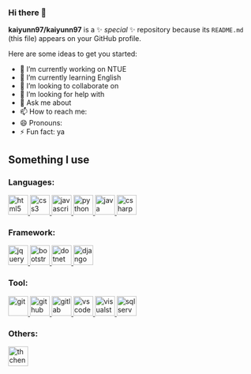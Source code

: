 ### Hi there 👋


**kaiyunn97/kaiyunn97** is a ✨ _special_ ✨ repository because its `README.md` (this file) appears on your GitHub profile.

Here are some ideas to get you started:

- 🔭 I’m currently working on NTUE
- 🌱 I’m currently learning English
- 👯 I’m looking to collaborate on 
- 🤔 I’m looking for help with 
- 💬 Ask me about 
- 📫 How to reach me: 
- 😄 Pronouns: 
- ⚡ Fun fact: ya

## Something I use
### Languages:
<p align="left">
    <a href="https://html.spec.whatwg.org/" target="_blank" rel="noreferrer noopener">
        <img src="https://cdn.jsdelivr.net/gh/devicons/devicon/icons/html5/html5-original.svg" alt="html5" width="40" height="40" />
    </a>
    <a href="https://www.w3.org/TR/CSS/#css" target="_blank" rel="noreferrer noopener">
        <img src="https://cdn.jsdelivr.net/gh/devicons/devicon/icons/css3/css3-original.svg" alt="css3" width="40" height="40" />
    </a>
    <a href="https://www.ecma-international.org/publications-and-standards/standards/ecma-262/" target="_blank" rel="noreferrer noopener">
        <img src="https://cdn.jsdelivr.net/gh/devicons/devicon/icons/javascript/javascript-original.svg" alt="javascript" width="40" height="40" />
    </a>
    <a href="https://www.python.org" target="_blank" rel="noreferrer noopener">
        <img src="https://cdn.jsdelivr.net/gh/devicons/devicon/icons/python/python-original.svg" alt="python" width="40" height="40" />
    </a>
    <a href="https://www.java.com" target="_blank" rel="noreferrer noopener">
        <img src="https://cdn.jsdelivr.net/gh/devicons/devicon/icons/java/java-original.svg" alt="java" width="40" height="40"/>
    </a>
    <a href="https://learn.microsoft.com/en-us/dotnet/csharp/" target="_blank" rel="noreferrer noopener">
        <img src="https://cdn.jsdelivr.net/gh/devicons/devicon/icons/csharp/csharp-original.svg" alt="csharp" width="40" height="40" />
    </a>
</p>

### Framework:
<p align="left">
    <a href="https://jquery.com/" target="_blank" rel="noreferrer noopener">
        <img src="https://cdn.jsdelivr.net/gh/devicons/devicon/icons/jquery/jquery-original.svg" alt="jquery" width="40" height="40" />
    </a>
    <a href="https://getbootstrap.com/" target="_blank" rel="noreferrer noopener">
        <img src="https://cdn.jsdelivr.net/gh/devicons/devicon/icons/bootstrap/bootstrap-original.svg" alt="bootstrap" width="40" height="40" />
    </a>
    <a href="https://dotnet.microsoft.com/" target="_blank" rel="noreferrer noopener">
        <img src="https://cdn.jsdelivr.net/gh/devicons/devicon/icons/dot-net/dot-net-original.svg" alt="dotnet" width="40" height="40" />
    </a>
    <a href="https://www.djangoproject.com/" target="_blank" rel="noreferrer noopener">
        <img src="https://cdn.jsdelivr.net/gh/devicons/devicon/icons/django/django-plain.svg" alt="django" width="40" height="40"/>
    </a>
</p>

### Tool:
<p align="left">
    <a href="https://git-scm.com/" target="_blank" rel="noreferrer noopener">
        <img src="https://cdn.jsdelivr.net/gh/devicons/devicon/icons/git/git-original.svg" alt="git" width="40" height="40" />
    </a>
    <a href="https://about.gitlab.com/" target="_blank" rel="noreferrer noopener">
        <img src="https://cdn.jsdelivr.net/gh/devicons/devicon/icons/github/github-original.svg" alt="github" width="40" height="40" />
    </a>
    <a href="https://gitlab.com/" target="_blank" rel="noreferrer noopener">
        <img src="https://cdn.jsdelivr.net/gh/devicons/devicon/icons/gitlab/gitlab-original.svg" alt="gitlab" width="40" height="40" />
    </a>
    <a href="https://code.visualstudio.com/" target="_blank" rel="noreferrer noopener">
        <img src="https://cdn.jsdelivr.net/gh/devicons/devicon/icons/vscode/vscode-original.svg" alt="vscode" width="40" height="40" />
    </a>
    <a href="https://visualstudio.microsoft.com/" target="_blank" rel="noreferrer noopener">
        <img src="https://cdn.jsdelivr.net/gh/devicons/devicon/icons/visualstudio/visualstudio-plain.svg" alt="visualstudio" width="40" height="40" />
    </a>
    <a href="https://www.microsoft.com/zh-tw/sql-server" target="_blank" rel="noreferrer noopener">
        <img src="https://cdn.jsdelivr.net/gh/devicons/devicon/icons/microsoftsqlserver/microsoftsqlserver-plain.svg" alt="sqlserver" width="40" height="40" />
    </a>
</p>


<h3 align="left">Others:</h3>
<p align="left">
    <a href="https://leetcode.com/thchen2002/" target="_blank" rel="noreferrer noopener">
        <img src="https://upload.wikimedia.org/wikipedia/commons/a/ab/LeetCode_logo_white_no_text.svg" alt="thchen2002" height="40" width="40" />
    </a>
</p>
